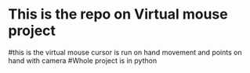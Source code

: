 # This is the repo on Virtual mouse project
#this is the virtual mouse cursor is run on hand movement and points on hand with camera 
#Whole project is in python
